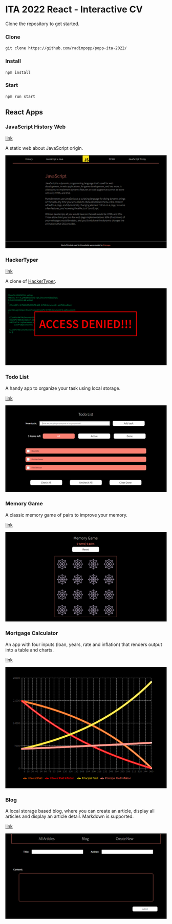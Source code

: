 # ITA 2022 React - Interactive CV

Clone the repository to get started.

### Clone

```
git clone https://github.com/radimpopp/popp-ita-2022/
```

### Install

```
npm install
```

### Start

```
npm run start
```

## React Apps

### JavaScript History Web

[link](https://github.com/radimpopp/popp-ita-2022/blob/main/src/pages/JsWeb.tsx)

A static web about JavaScript origin.

![JavaScript History Web](/src/images/jsweb-screenshot.png)

### HackerTyper

[link](https://github.com/radimpopp/popp-ita-2022/tree/main/src/hackertyper)

A clone of [HackerTyper](hackertyper.com).

![Hackertyper](/src/images/hackertyper-screenshot.png)

### Todo List

A handy app to organize your task using local storage.

[link](https://github.com/radimpopp/popp-ita-2022/tree/main/src/todolist)

![Todo List](/src/images/todo-screenshot.png)

### Memory Game

A classic memory game of pairs to improve your memory.

[link](https://github.com/radimpopp/popp-ita-2022/blob/main/src/pages/MemoryGame.tsx)

![Memory Game](/src/images/memorygame-screenshot.png)

### Mortgage Calculator

An app with four inputs (loan, years, rate and inflation) that renders output into a table and charts.

[link](https://github.com/radimpopp/popp-ita-2022/blob/main/src/pages/MortgageCalculator.tsx)

![Mortgage Calculator](/src/images/mortgage-calculator-screenshot.png)

### Blog

A local storage based blog, where you can create an article, display all articles and display an article detail. Markdown is supported.

[link](https://github.com/radimpopp/popp-ita-2022/tree/main/src/blog)

![Blog](/src/images/blog-screenshot.png)
